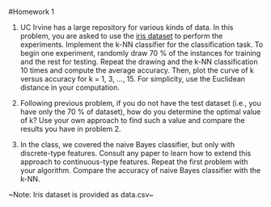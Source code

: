 #Homework 1
1. UC Irvine has a large repository for various kinds of data. In this problem, you are asked to use the [iris dataset](https://archive.ics.uci.edu/ml/datasets/Iris) to perform the experiments. Implement the k-NN classifier for the classification task. To begin one experiment, randomly draw 70 % of the instances for training and the rest for testing. Repeat the drawing and the k-NN classification 10 times and compute the average accuracy. Then, plot the curve of k versus accuracy for k = 1, 3, ..., 15. For simplicity, use the Euclidean distance in your computation.

2. Following previous problem, if you do not have the test dataset (i.e., you have only the 70 % of dataset), how do you determine the optimal value of k? Use your own approach to find such a value and compare the results you have in problem 2.

3. In the class, we covered the naive Bayes classifier, but only with discrete-type features. Consult any paper to learn how to extend this approach to continuous-type features. Repeat the first problem with your algorithm. Compare the accuracy of naive Bayes classifier with the k-NN.

~Note: Iris dataset is provided as data.csv~